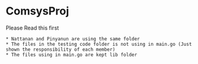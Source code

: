 # ComsysProj

Please Read this first
``` 
* Nattanan and Pinyanun are using the same folder
* The files in the testing code folder is not using in main.go (Just shown the responsibility of each member)
* The files using in main.go are kept lib folder
```

